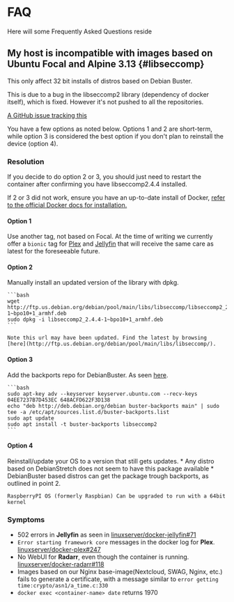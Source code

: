 # FAQ

Here will some Frequently Asked Questions reside

## My host is incompatible with images based on Ubuntu Focal and Alpine 3.13 {#libseccomp}

This only affect 32 bit installs of distros based on Debian Buster.

This is due to a bug in the libseccomp2 library (dependency of docker itself), which is fixed. However it's not pushed to all the repositories.

[A GitHub issue tracking this](https://github.com/moby/moby/issues/40734)

You have a few options as noted below. Options 1 and 2 are short-term, while option 3 is considered the best option if you don't plan to reinstall the device (option 4).

### Resolution

If you decide to do option 2 or 3, you should just need to restart the container after confirming you have libseccomp2.4.4 installed.

If 2 or 3 did not work, ensure you have an up-to-date install of Docker, [refer to the official Docker docs for installation.](https://docs.docker.com/engine/install/debian/)

#### Option 1
Use another tag, not based on Focal. At the time of writing we currently offer a `bionic` tag for [Plex](https://github.com/linuxserver/docker-plex) and [Jellyfin](https://github.com/linuxserver/docker-jellyfin) that will receive the same care as latest for the foreseeable future.

#### Option 2
Manually install an updated version of the library with dpkg.

    ```bash
    wget http://ftp.us.debian.org/debian/pool/main/libs/libseccomp/libseccomp2_2.4.4-1~bpo10+1_armhf.deb
    sudo dpkg -i libseccomp2_2.4.4-1~bpo10+1_armhf.deb
    ```

    Note this url may have been updated. Find the latest by browsing [here](http://ftp.us.debian.org/debian/pool/main/libs/libseccomp/).

#### Option 3
Add the backports repo for DebianBuster. As seen [here](https://github.com/linuxserver/docker-jellyfin/issues/71#issuecomment-733621693).

    ```bash
    sudo apt-key adv --keyserver keyserver.ubuntu.com --recv-keys 04EE7237B7D453EC 648ACFD622F3D138
    echo "deb http://deb.debian.org/debian buster-backports main" | sudo tee -a /etc/apt/sources.list.d/buster-backports.list
    sudo apt update
    sudo apt install -t buster-backports libseccomp2
    ```

#### Option 4
Reinstall/update your OS to a version that still gets updates.
    * Any distro based on DebianStretch does not seem to have this package available
    * DebianBuster based distros can get the package trough backports, as outlined in point 2.

    RaspberryPI OS (formerly Raspbian) Can be upgraded to run with a 64bit kernel

### Symptoms

* 502 errors in __Jellyfin__ as seen in [linuxserver/docker-jellyfin#71](https://github.com/linuxserver/docker-jellyfin/issues/71)
* `Error starting framework core` messages in the docker log for __Plex__. [linuxserver/docker-plex#247](https://github.com/linuxserver/docker-plex/issues/247)
* No WebUI for __Radarr__, even though the container is running. [linuxserver/docker-radarr#118](https://github.com/linuxserver/docker-radarr/issues/118)
* Images based on our Nginx base-image(Nextcloud, SWAG, Nginx, etc.) fails to generate a certificate, with a message similar to `error getting time:crypto/asn1/a_time.c:330`
* `docker exec <container-name> date` returns 1970
